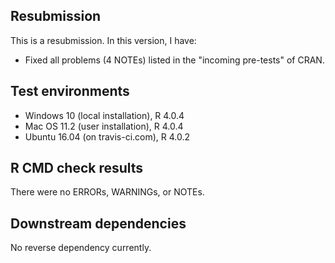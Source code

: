## Resubmission

This is a resubmission. In this version, I have:

* Fixed all problems (4 NOTEs) listed in the "incoming pre-tests" of CRAN.

## Test environments

* Windows 10 (local installation), R 4.0.4
* Mac OS 11.2 (user installation), R 4.0.4
* Ubuntu 16.04 (on travis-ci.com), R 4.0.2

## R CMD check results

There were no ERRORs, WARNINGs, or NOTEs.

## Downstream dependencies

No reverse dependency currently.
